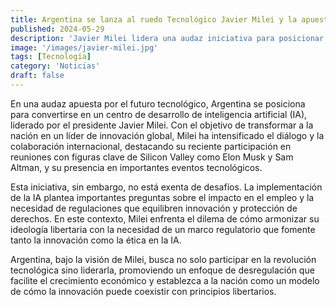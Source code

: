 ```yaml
---
title: Argentina se lanza al ruedo Tecnológico Javier Milei y la apuesta por la Inteligencia Artificial
published: 2024-05-29
description: 'Javier Milei lidera una audaz iniciativa para posicionar a Argentina como un hub global de inteligencia artificial'
image: '/images/javier-milei.jpg'
tags: [Tecnología]
category: 'Noticias'
draft: false 
---
```

En una audaz apuesta por el futuro tecnológico, Argentina se posiciona para convertirse en un centro de desarrollo de inteligencia artificial (IA), liderado por el presidente Javier Milei. Con el objetivo de transformar a la nación en un líder de innovación global, Milei ha intensificado el diálogo y la colaboración internacional, destacando su reciente participación en reuniones con figuras clave de Silicon Valley como Elon Musk y Sam Altman, y su presencia en importantes eventos tecnológicos.

Esta iniciativa, sin embargo, no está exenta de desafíos. La implementación de la IA plantea importantes preguntas sobre el impacto en el empleo y la necesidad de regulaciones que equilibren innovación y protección de derechos. En este contexto, Milei enfrenta el dilema de cómo armonizar su ideología libertaria con la necesidad de un marco regulatorio que fomente tanto la innovación como la ética en la IA.

Argentina, bajo la visión de Milei, busca no solo participar en la revolución tecnológica sino liderarla, promoviendo un enfoque de desregulación que facilite el crecimiento económico y establezca a la nación como un modelo de cómo la innovación puede coexistir con principios libertarios.